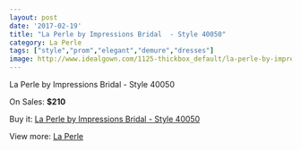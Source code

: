 ```yaml
---
layout: post
date: '2017-02-19'
title: "La Perle by Impressions Bridal  - Style 40050"
category: La Perle
tags: ["style","prom","elegant","demure","dresses"]
image: http://www.idealgown.com/1125-thickbox_default/la-perle-by-impressions-bridal-style-40050.jpg
---
```

La Perle by Impressions Bridal  - Style 40050

On Sales: **$210**
<a href="https://www.idealgown.com/en/la-perle/523-la-perle-by-impressions-bridal-style-40050.html"><amp-img layout="responsive" width="600" height="600" src="//www.idealgown.com/1125-thickbox_default/la-perle-by-impressions-bridal-style-40050.jpg" alt="La Perle by Impressions Bridal  - Style 40050 0" /></a>
<a href="https://www.idealgown.com/en/la-perle/523-la-perle-by-impressions-bridal-style-40050.html"><amp-img layout="responsive" width="600" height="600" src="//www.idealgown.com/1126-thickbox_default/la-perle-by-impressions-bridal-style-40050.jpg" alt="La Perle by Impressions Bridal  - Style 40050 1" /></a>

Buy it: [La Perle by Impressions Bridal  - Style 40050](https://www.idealgown.com/en/la-perle/523-la-perle-by-impressions-bridal-style-40050.html "La Perle by Impressions Bridal  - Style 40050")

View more: [La Perle](https://www.idealgown.com/en/8-la-perle "La Perle")